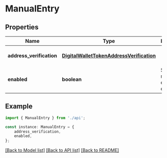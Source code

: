 # ManualEntry


## Properties

Name | Type | Description | Notes
------------ | ------------- | ------------- | -------------
**address_verification** | [**DigitalWalletTokenAddressVerification**](DigitalWalletTokenAddressVerification.md) |  | [optional] [default to undefined]
**enabled** | **boolean** | Specifies if manual entry is enabled. | [optional] [default to false]

## Example

```typescript
import { ManualEntry } from './api';

const instance: ManualEntry = {
    address_verification,
    enabled,
};
```

[[Back to Model list]](../README.md#documentation-for-models) [[Back to API list]](../README.md#documentation-for-api-endpoints) [[Back to README]](../README.md)
